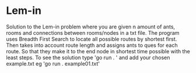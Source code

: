 # Lem-in
Solution to the Lem-in problem where you are given n amount of ants, rooms and connections between rooms/nodes in a txt file. The program uses Breadth First Search to locate all possible routes by shortest first. Then takes into account route length and assigns ants to ques for each route. So that they make it to the end node in shortest time possible with the least steps.
To see the solution type 'go run . ' and add your chosen example.txt eg 'go run . example01.txt'




